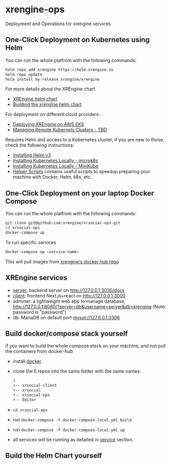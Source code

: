 # xrengine-ops

Deployment and Operations for xrengine services

## One-Click Deployment on Kubernetes using Helm

You can run the whole platfrom with the following commands:

``` bash
helm repo add xrengine https://helm.xrengine.io
helm repo update
helm install my-release xrengine/xrengine
```

For more details about the XREngine chart

- [XREngine helm chart](xrengine/)
- [Building the xrengine helm chart](docs/release-helm-chart.md)

For deployment on different cloud providers:

- [Deploying XREngine on AWS EKS](docs/deploy_on_eks.md)
- [Managing Remote Kubernets Clusters - TBD](docs/managing_remote_kubernets.md)

Requires Helm and access to a Kubernetes cluster, if you are new to those, check the following instructions:

- [Installing Helm v3](https://www.digitalocean.com/community/tutorials/how-to-install-software-on-kubernetes-clusters-with-the-helm-3-package-manager)
- [Installing Kubernetes Locally - microk8s](https://ubuntu.com/tutorials/install-a-local-kubernetes-with-microk8s#2-deploying-microk8s)
- [Installing Kubernetes Locally - MiniKube](https://minikube.sigs.k8s.io/docs/start/)
- [Helper Scripts](scripts/) contains useful scripts to speedup preparing your machine with Docker, Helm, k8s, etc.

## One-Click Deployment on your laptop Docker Compose

You can run the whole platfrom with the following commands:

``` bash
git clone git@github.com:xrengine/xrsocial-ops.git
cd xrsocial-ops
docker-compose up
```

To run specific services

``` bash
docker-compose up <service-name>
```

This will pull images from [xrengine's docker hub repo](https://hub.docker.com/u/xrengine)

## XREngine services

- [server](https://github.com/xrengine/xrsocial): backend server on <http://127.0.0.1:3030/docs>
- [client](https://github.com/xrengine/xrsocial-client): frontend Next.js+react on <http://127.0.0.1:3000>
- adminer: a lightweight web app to manage database, <http://127.0.0.1:8080/?server=db&username=server&db=xrengine>  (Note: password is "password")
- db: MariaDB on default port [mysql://127.0.0.1:3306]()

## Build docker/compose stack yourself

If you want to build the whole compose stack on your machine, and not pull the containers from docker-hub

- install [docker](https://docs.docker.com/get-docker/).
- clone the 5 repos into the same folder with the same names:

    ``` txt
    |
    +-- xrsocial-client
    +-- xrsocial
    +-- xrsocial-ops
    +-- Editor
    ```

- `cd xrsocial-ops`
- run `docker-compose -f docker-compose-local.yml build`
- run `docker-compose -f docker-compose-local.yml up`
- all services will be running as detailed in [service](Services) section.

## Build the Helm Chart yourself
